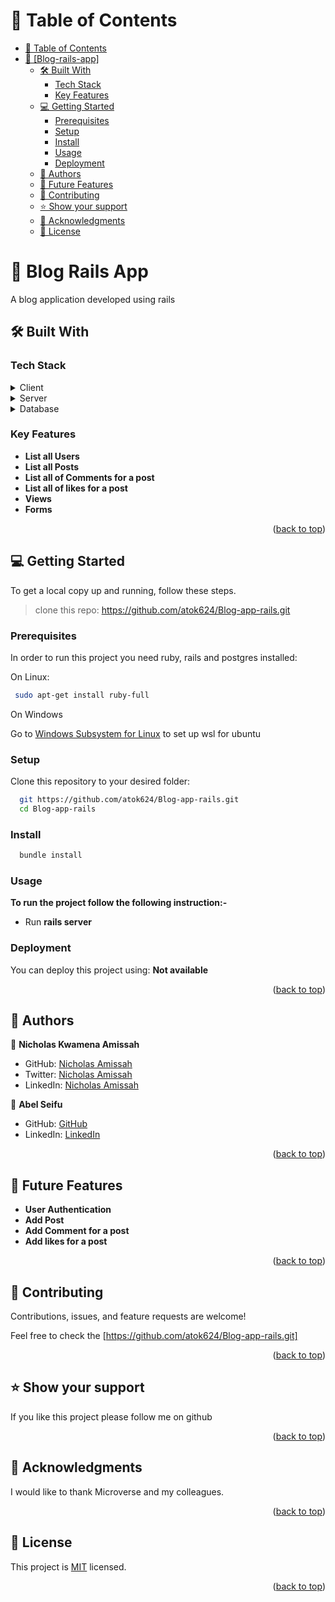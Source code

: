 <a name="readme-top"></a>

# 📗 Table of Contents

- [📗 Table of Contents](#table-of-contents)
- [📖 \[Blog-rails-app\] ](#about-project)
  - [🛠 Built With ](#-built-with-)
    - [Tech Stack ](#tech-stack-)
    - [Key Features ](#key-features-)
  - [💻 Getting Started ](#-getting-started-)
    - [Prerequisites](#prerequisites)
    - [Setup](#setup)
    - [Install](#install)
    - [Usage](#usage)
    - [Deployment](#deployment)
  - [👥 Authors ](#-authors-)
  - [🔭 Future Features ](#-future-features-)
  - [🤝 Contributing ](#-contributing-)
  - [⭐️ Show your support ](#️-show-your-support-)
  - [🙏 Acknowledgments ](#-acknowledgments-)
  - [📝 License ](#-license-)

# 📖 Blog Rails App <a name="about-project"></a>

A blog application developed using rails

## 🛠 Built With <a name="built-with"></a>

### Tech Stack <a name="tech-stack"></a>

<details>
  <summary>Client</summary>
  <ul>
    <li><a href=#>N/A</a></li>
  </ul>
</details>

<details>
  <summary>Server</summary>
  <ul>
    <li><a href=#>Rails</a></li>
  </ul>
</details>

<details>
<summary>Database</summary>
  <ul>
    <li><a href=#>Postgres</a></li>
  </ul>
</details>

### Key Features <a name="key-features"></a>

- **List all Users**
- **List all Posts**
- **List all of Comments for a post**
- **List all of likes for a post**
- **Views**
- **Forms**

<p align="right">(<a href="#readme-top">back to top</a>)</p>

## 💻 Getting Started <a name="getting-started"></a>

To get a local copy up and running, follow these steps.

> clone this repo: https://github.com/atok624/Blog-app-rails.git

### Prerequisites

In order to run this project you need ruby, rails and postgres installed:

On Linux:

```sh
 sudo apt-get install ruby-full
```

On Windows

Go to [Windows Subsystem for Linux](https://learn.microsoft.com/en-us/windows/wsl/about) to set up wsl for ubuntu

### Setup

Clone this repository to your desired folder:

```sh
  git https://github.com/atok624/Blog-app-rails.git
  cd Blog-app-rails
```

### Install

```sh
  bundle install
```

### Usage

**To run the project follow the following instruction:-**

- Run **rails server**

### Deployment

You can deploy this project using: **Not available**

<p align="right">(<a href="#readme-top">back to top</a>)</p>

## 👥 Authors <a name="authors"></a>

👤 **Nicholas Kwamena Amissah** <a name="authors"></a>

- GitHub: [Nicholas Amissah](https://github.com/atok624)
- Twitter: [Nicholas Amissah](https://twitter.com/MysticalAmissah)
- LinkedIn: [Nicholas Amissah](https://www.linkedin.com/in/nicholas-amissah-153b09154)

👤 **Abel Seifu**

- GitHub: [GitHub](https://github.com/Abe1able)
- LinkedIn: [LinkedIn](https://www.linkedin.com/in/abel-seifu/)


<p align="right">(<a href="#readme-top">back to top</a>)</p>

<!-- FUTURE FEATURES -->

## 🔭 Future Features <a name="future-features"></a>

- **User Authentication**
- **Add Post**
- **Add Comment for a post**
- **Add likes for a post**

<p align="right">(<a href="#readme-top">back to top</a>)</p>

## 🤝 Contributing <a name="contributing"></a>

Contributions, issues, and feature requests are welcome!

Feel free to check the [https://github.com/atok624/Blog-app-rails.git]

<p align="right">(<a href="#readme-top">back to top</a>)</p>

## ⭐️ Show your support <a name="support"></a>

If you like this project please follow me on github

<p align="right">(<a href="#readme-top">back to top</a>)</p>

## 🙏 Acknowledgments <a name="acknowledgements"></a>

I would like to thank Microverse and my colleagues.

<p align="right">(<a href="#readme-top">back to top</a>)</p>

## 📝 License <a name="license"></a>

This project is [MIT](./LICENSE) licensed.

<p align="right">(<a href="#readme-top">back to top</a>)</p>
